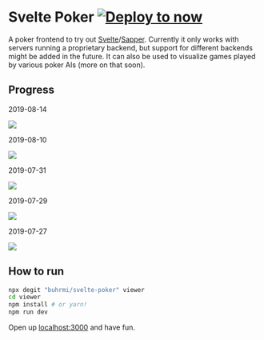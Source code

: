 # Svelte Poker [![Deploy to now](https://deploy.now.sh/static/button.svg)](https://deploy.now.sh/?repo=https://github.com/buhrmi/svelte-poker&env=API_URL&env=GAME_SERVER_URL)

A poker frontend to try out [Svelte](https://svelte.dev)/[Sapper](https://sapper.svelte.dev). Currently it only works with servers running a proprietary backend, but support for different backends might be added in the future. It can also be used to visualize games played by various poker AIs (more on that soon).

## Progress

2019-08-14

![](https://i.imgur.com/hH1Q1it.png)

2019-08-10

![](https://i.imgur.com/gGChJZK.png)

2019-07-31

![](https://i.imgur.com/842wRNF.png)

2019-07-29

![](https://i.imgur.com/dsLydcL.png)

2019-07-27

![](https://i.imgur.com/rfNev4u.png)

## How to run

```bash
npx degit "buhrmi/svelte-poker" viewer
cd viewer
npm install # or yarn!
npm run dev
```

Open up [localhost:3000](http://localhost:3000) and have fun.
